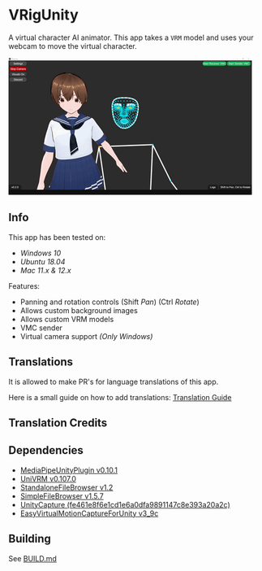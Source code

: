 # VRigUnity
A virtual character AI animator.
This app takes a `VRM` model and uses your webcam to move the virtual character.

![Example](.github/assets/videos/show0.gif)

## Info
This app has been tested on:
+ *Windows 10*
+ *Ubuntu 18.04*
+ *Mac 11.x & 12.x*

Features:
* Panning and rotation controls (Shift *Pan*) (Ctrl *Rotate*)
* Allows custom background images
* Allows custom VRM models
* VMC sender
* Virtual camera support *(Only Windows)*

## Translations
It is allowed to make PR's for language translations of this app.

Here is a small guide on how to add translations: [Translation Guide](./Assets/StreamingAssets/lang/README.md)

## Translation Credits


## Dependencies
+ [MediaPipeUnityPlugin v0.10.1](https://github.com/homuler/MediaPipeUnityPlugin)
+ [UniVRM v0.107.0](https://github.com/vrm-c/UniVRM)
+ [StandaloneFileBrowser v1.2](https://github.com/gkngkc/UnityStandaloneFileBrowser)
+ [SimpleFileBrowser v1.5.7](https://github.com/yasirkula/UnitySimpleFileBrowser)
+ [UnityCapture (fe461e8f6e1cd1e6a0dfa9891147c8e393a20a2c)](https://github.com/schellingb/UnityCapture)
+ [EasyVirtualMotionCaptureForUnity v3_9c](https://github.com/gpsnmeajp/EasyVirtualMotionCaptureForUnity)

## Building
See [BUILD.md](./BUILD.md)
